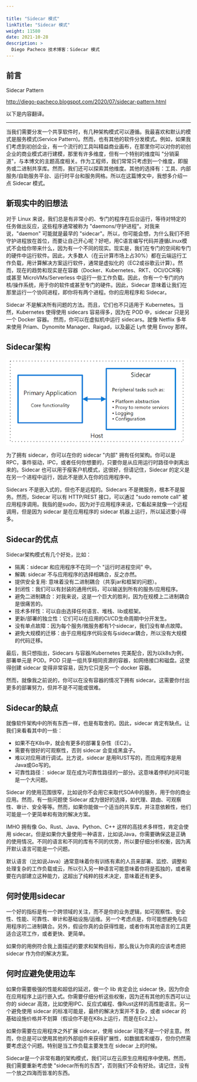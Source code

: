 ```yaml
---

title: "Sidecar 模式"
linkTitle: "Sidecar 模式"
weight: 11580
date: 2021-10-28
description: >
  Diego Pacheco 技术博客：Sidecar 模式
---
```


## 前言

Sidecar Pattern

http://diego-pacheco.blogspot.com/2020/07/sidecar-pattern.html

以下是内容翻译。

--------

当我们需要分发一个共享软件时，有几种架构模式可以遵循。我最喜欢和默认的模式是服务模式(Service Pattern)。然而，也有其他的软件分发模式。例如，如果我们考虑到初创企业，有一个流行的工具叫精益商业画布，在那里你可以对你的初创企业的商业模式进行建模，那里有许多维度，但有一个特别的维度叫 "分销渠道"，与本博文的主题高度相关。作为工程师，我们常常只考虑到一个维度，即服务或二进制共享库。然而，我们还可以探索其他维度。其他的选择有：工具、内部服务/自助服务平台、运行时平台和服务网格。所以在这篇博文中，我想多介绍一点 Sidecar 模式。

## 新现实中的旧想法

对于 Linux 来说，我们总是有非常小的、专门的程序在后台运行，等待对特定的任务做出反应，这些程序通常被称为 "daemons/守护进程"。对我来说，"daemon" 可能就是最早的 "sidecar"。所以，你可能会想，为什么我们不把守护进程放在首位，而要让自己开心呢？好吧，用C语言编写代码并遵循Linux模式不会给你带来什么，因为有一个不同的现实。现实是，我们在专门的空间和专门的硬件中运行软件。因此，大多数人（在云计算市场上占30%）都在云端运行工作负载，用计算解决方案运行软件，通常是虚拟化的（EC2或谷歌云计算）。然而，现在的趋势和现实是在容器（Docker、Kubernetes、RKT、OCI/OCR等）或甚至 MicroVMs/Serverless 中运行一些工作负载。因此，你有一个专门的内核/操作系统，用于你的软件或甚至专门的硬件。因此，Sidecar 意味着让我们在那里运行一个协同进程，即你将有两个进程。你的应用程序和 Sidecar。

Sidecar 不是解决所有问题的方法。而且，它们也不只适用于 Kubernetes。当然，Kubernetes 使得使用 sidecars 容易得多，因为在 POD 中，sidecar 只是另一个 Docker 容器。 然而，你可以在虚拟机中运行 sidecars。就像 Netflix 多年来使用 Priam、Dynomite Manager、Raigad，以及最近 Lyft 使用 Envoy 那样。

## Sidecar架构

![sidecar-arch](images/sidecar-pattern/sidecar-arch.png)

为了拥有 sidecar，你可以在你的 sidecar "内部" 拥有任何架构。你可以是RPC，事件驱动，IPC，或者任何你想要的，只要你是从应用运行时路径中剥离出来的。Sidecar 也可以用于瘦客户机模式，这很好，但请记住，Sidecar 的定义是在另一个进程中运行，因此不是嵌入在你的应用程序中。

Sidecars 不是嵌入式的，但也不是远程的。Sidecars 不是微服务，根本不是服务。然而，Sidecar 可以有 HTTP/REST 接口，可以通过 "sudo remote call" 被应用程序调用。我指的是sudo，因为对于应用程序来说，它看起来就像一个远程调用，但是因为 sidecar 是在应用程序的 sidecar 机器上运行，所以延迟要小得多。

## Sidecar的优点

Sidecar架构模式有几个好处，比如：

* 隔离：sidecar 和应用程序不在同一个 "运行时进程空间" 中。
* 解耦: sidecar 不与应用程序的选择相耦合，反之亦然。
* 提供安全复用: 意味着没有二进制耦合（共享jar和框架的问题）。
* 封闭性：我们可以有封装的通用代码，可以输送到所有的服务/应用程序。
* 避免二进制耦合：对我来说，这是一个巨大的胜利，因为在规模上二进制耦合是很痛苦的。
* 技术多样性：可以自由选择任何语言、堆栈、lib或框架。
* 更新/部署的独立性：它们可以在应用的CI/CD生命周期中分开发生。
* 没有单点故障：因为每个服务/微服务都有1个sidecar，我们没有单点故障。
* 避免大规模的迁移：由于应用程序代码没有与sidecar耦合，所以没有大规模的代码迁移。

最后，我只想指出，Sidecars 与容器/Kubernetes 完美配合，因为以k8s为例，部署单元是 POD。POD 只是一组共享相同资源的容器，如网络接口和磁盘。这使得创建 sidecar 变得非常容易，因为它只是另一个 docker 容器。

然而，就像我之前说的，你可以在没有容器的情况下拥有 sidecar。这需要你付出更多的部署努力，但并不是不可能或很难。 

## Sidecar的缺点

就像软件架构中的所有东西一样，也是有取舍的。因此，sidecar 肯定有缺点。让我们来看看其中的一些：
 * 如果不在K8s中，就会有更多的部署复杂性（EC2）。
 * 需要有很好的可观察性，否则 sidecar 会变成黑盒子。
 * 难以对应用进行调试。比方说，sidecar 是用RUST写的，而应用程序是用Java或Go写的。 
 * 可靠性路径： sidecar 现在成为可靠性路径的一部分。这意味着停机时间可能是一个大问题。

Sidecar 的使用范围很窄，比如说你不会用它来取代SOA中的服务，用于你的商业应用。然而，有一些问题使 Sidecar 成为很好的选择，如代理、路由、可观察性、审计、安全等等。然而，如果你能做一个适当的共享库，并注意依赖性，他们可能是一个更简单和有效的解决方案。

IMHO 拥有像 Go、Rust、Java、Python、C++ 这样的高技术多样性，肯定会使用 sidecar。但是如果你大量使用一种语言，比如说Java，你需要确保这是正确的使用情况。不同的语言和不同的库有不同的优势，所以要仔细分析权衡，因为离开默认语言可能是一个问题。

默认语言（比如说Java）通常意味着你有训练有素的人员来部署、监控、调整和处理复杂的工作负载或云，所以引入另一种语言可能意味着你将是孤独的，或者需要在内部建立这种能力，这超出了纯粹的技术决定，意味着还有更多。

## 何时使用sidecar

一个好的指标是有一个跨领域的关注，而不是你的业务逻辑，如可观察性、安全性、性能、可靠性、审计和基础设施/运维。另一个考虑点是，你可能想避免与应用程序的二进制耦合。另外，假设你真的会获得性能，或者你有其他语言的工具更适合这项工作，或者更快、更简单。

如果你的用例符合我上面描述的要求和架构目标，那么我认为你真的应该考虑把 sidecar 作为你的解决方案。

## 何时应避免使用边车

如果你需要极强的性能和超低的延迟，做一个 lib 肯定会比 sidecar 快，因为你会在应用程序上运行嵌入式。你需要仔细分析这些权衡，因为还有其他的东西可以让你的 sidecar 高效，比如使用IPC、反应式编程、像Rust这样的高性能语言。另一个避免使用 sidecar 的标准可能是，最终的解决方案并不复杂，或者 sidecar 的基础设施价格并不划算（假设你不是在K8s上运行，而是在Ec2上）。 

如果你需要在应用程序之外扩展 sidecar，使用 sidecar 可能不是一个好主意。然而，你总是可以使用其他的外部组件来获得扩展性，如数据库和缓存，但你仍然需要考虑这个问题。特别是当工作负载主要发生在 sidecar 上的时候。

Sidecar是一个非常有趣的架构模式，我们可以在云原生应用程序中使用。然而，我们需要重新考虑使 "sidecar所有的东西"，否则我们不会有好处。请记住，没有一个放之四海而皆准的东西。

